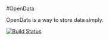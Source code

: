 #OpenData

OpenData is a way to store data simply.

[![Build Status](https://travis-ci.org/tekknolagi/opendata.png?branch=master)](https://travis-ci.org/tekknolagi/opendata)
